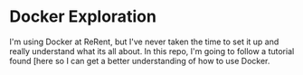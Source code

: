 # Docker Exploration
I'm using Docker at ReRent, but I've never taken the time to set it up and really understand what its all about.  In this repo, I'm going to follow a tutorial found [here[](https://docs.docker.com/compose/django/) so I can get a better understanding of how to use Docker.
